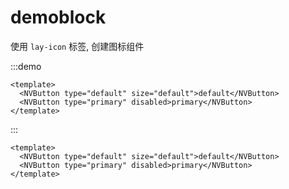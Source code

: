 # demoblock
使用 `lay-icon` 标签, 创建图标组件

:::demo
```vue
<template>
  <NVButton type="default" size="default">default</NVButton>
  <NVButton type="primary" disabled>primary</NVButton>
</template>
```
:::
```vue
<template>
  <NVButton type="default" size="default">default</NVButton>
  <NVButton type="primary" disabled>primary</NVButton>
</template>
```
